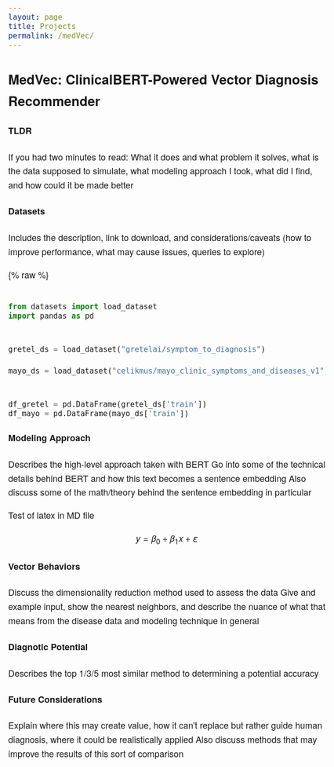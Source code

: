 ```yaml
---
layout: page
title: Projects
permalink: /medVec/
---
```


<style>
  body {
    font-family: "Helvetica Neue", Helvetica, Arial, sans-serif;
    font-size: 18px;
    line-height: 1.6;
  }
</style>


<script src="https://polyfill.io/v3/polyfill.min.js?features=es6"></script>
<script id="MathJax-script" async
  src="https://cdn.jsdelivr.net/npm/mathjax@3/es5/tex-mml-chtml.js">
</script>



## MedVec: ClinicalBERT-Powered Vector Diagnosis Recommender



#### TLDR

If you had two minutes to read: What it does and what problem it solves, what is the data supposed to simulate, what modeling approach I took, what did I find, and how could it be made better


#### Datasets

Includes the description, link to download, and considerations/caveats (how to improve performance, what may cause issues, queries to explore)

{% raw %}
```python

from datasets import load_dataset
import pandas as pd


gretel_ds = load_dataset("gretelai/symptom_to_diagnosis")

mayo_ds = load_dataset("celikmus/mayo_clinic_symptoms_and_diseases_v1")


df_gretel = pd.DataFrame(gretel_ds['train'])
df_mayo = pd.DataFrame(mayo_ds['train'])


```




#### Modeling Approach


Describes the high-level approach taken with BERT 
Go into some of the technical details behind BERT and how this text becomes a sentence embedding
Also discuss some of the math/theory behind the sentence embedding in particular


Test of latex in MD file

$$
y = \beta_0 + \beta_1 x + \varepsilon
$$


#### Vector Behaviors

Discuss the dimensionality reduction method used to assess the data
Give and example input, show the nearest neighbors, and describe the nuance of what that means from the disease data and modeling technique in general



#### Diagnotic Potential

Describes the top 1/3/5 most similar method to determining a potential accuracy 




#### Future Considerations

Explain where this may create value, how it can't replace but rather guide human diagnosis, where it could be realistically applied
Also discuss methods that may improve the results of this sort of comparison


